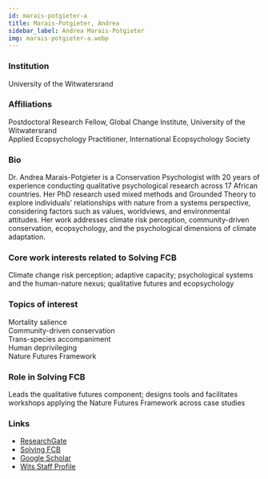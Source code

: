 ```yaml
---
id: marais-potgieter-a
title: Marais-Potgieter, Andrea
sidebar_label: Andrea Marais-Potgieter
img: marais-potgieter-a.webp
---
```


### Institution

University of the Witwatersrand

### Affiliations

Postdoctoral Research Fellow, Global Change Institute, University of the Witwatersrand  
Applied Ecopsychology Practitioner, International Ecopsychology Society

### Bio

Dr. Andrea Marais-Potgieter is a Conservation Psychologist with 20 years of experience conducting qualitative psychological research across 17 African countries. Her PhD research used mixed methods and Grounded Theory to explore individuals’ relationships with nature from a systems perspective, considering factors such as values, worldviews, and environmental attitudes. Her work addresses climate risk perception, community-driven conservation, ecopsychology, and the psychological dimensions of climate adaptation.

### Core work interests related to Solving FCB

Climate change risk perception; adaptive capacity; psychological systems and the human-nature nexus; qualitative futures and ecopsychology

### Topics of interest

Mortality salience  
Community-driven conservation  
Trans-species accompaniment  
Human deprivileging  
Nature Futures Framework

### Role in Solving FCB

Leads the qualitative futures component; designs tools and facilitates workshops applying the Nature Futures Framework across case studies

### Links
- [ResearchGate](https://www.researchgate.net/profile/Andrea-Marais-Potgieter)
- [Solving FCB](https://solvingfcb.org/people/marais-potgieter-a/)
- [Google Scholar](https://scholar.google.com/citations?user=F-l6R2AAAAAJ)
- [Wits Staff Profile](https://www.wits.ac.za/staff/academic-a-z-listing/m/andreamarais-potgieterwitsacza/)